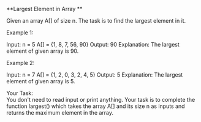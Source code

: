 **Largest Element in Array
**

Given an array A[] of size n. The task is to find the largest element in it.
 

Example 1:

Input:
n = 5
A[] = {1, 8, 7, 56, 90}
Output:
90
Explanation:
The largest element of given array is 90.
 

Example 2:

Input:
n = 7
A[] = {1, 2, 0, 3, 2, 4, 5}
Output:
5
Explanation:
The largest element of given array is 5.
 

Your Task:  
You don't need to read input or print anything. Your task is to complete the function largest() which takes the array A[] and its size n as inputs and returns the maximum element in the array.

 
